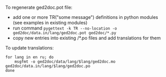
To regenerate ged2doc.pot file:
- add one or more TR("some message") definitions in python modules (see examples in existing modules)
- run command `pygettext -k TR --no-location -o ged2doc/data.in/lang/ged2doc.pot ged2doc/*.py`
- copy new entries into existing <lang>/*.po files and add translations for them

To update translations:

    for lang in en ru; do
        msgfmt -o ged2doc/data/lang/$lang/ged2doc.mo ged2doc/data.in/lang/$lang/ged2doc.po
    done
